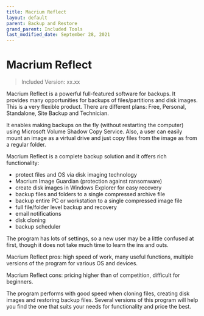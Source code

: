 ```yaml
---
title: Macrium Reflect
layout: default
parent: Backup and Restore
grand_parent: Included Tools
last_modified_date: September 28, 2021
---
```


# Macrium Reflect
> Included Version: xx.xx

Macrium Reflect is a powerful full-featured software for backups. It provides many opportunities for backups of files/partitions and disk images. This is a very flexible product. There are different plans: Free, Personal, Standalone, Site Backup and Technician.

It enables making backups on the fly (without restarting the computer) using Microsoft Volume Shadow Copy Service. Also, a user can easily mount an image as a virtual drive and just copy files from the image as from a regular folder.


Macrium Reflect is a complete backup solution and it offers rich functionality:
*   protect files and OS via disk imaging technology
*   Macrium Image Guardian (protection against ransomware)
*   create disk images in Windows Explorer for easy recovery
*   backup files and folders to a single compressed archive file
*   backup entire PC or workstation to a single compressed image file
*   full file/folder level backup and recovery
*   email notifications
*   disk cloning
*   backup scheduler


The program has lots of settings, so a new user may be a little confused at first, though it does not take much time to learn the ins and outs.

Macrium Reflect pros: high speed of work, many useful functions, multiple versions of the program for various OS and devices.

Macrium Reflect cons: pricing higher than of competition, difficult for beginners.


The program performs with good speed when cloning files, creating disk images and restoring backup files. Several versions of this program will help you find the one that suits your needs for functionality and price the best.